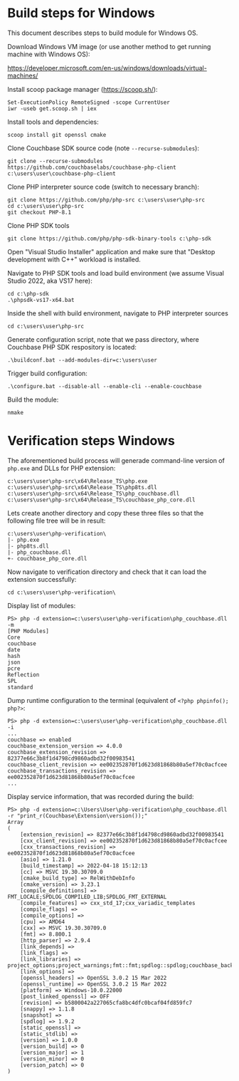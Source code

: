 # Build steps for Windows

This document describes steps to build module for Windows OS.

Download Windows VM image (or use another method to get running machine with Windows OS):

https://developer.microsoft.com/en-us/windows/downloads/virtual-machines/

Install scoop package manager (https://scoop.sh/):

    Set-ExecutionPolicy RemoteSigned -scope CurrentUser
    iwr -useb get.scoop.sh | iex

Install tools and dependencies:

    scoop install git openssl cmake

Clone Couchbase SDK source code (note `--recurse-submodules`):

    git clone --recurse-submodules https://github.com/couchbaselabs/couchbase-php-client c:\users\user\couchbase-php-client

Clone PHP interpreter source code (switch to necessary branch):

    git clone https://github.com/php/php-src c:\users\user\php-src
    cd c:\users\user\php-src
    git checkout PHP-8.1

Clone PHP SDK tools

    git clone https://github.com/php/php-sdk-binary-tools c:\php-sdk

Open "Visual Studio Installer" application and make sure that "Desktop development with C++" workload is installed.

Navigate to PHP SDK tools and load build environment (we assume Visual Studio 2022, aka VS17 here):

    cd c:\php-sdk
    .\phpsdk-vs17-x64.bat

Inside the shell with build environment, navigate to PHP interpreter sources

    cd c:\users\user\php-src

Generate configuration script, note that we pass directory, where Couchbase PHP SDK respository is located:

    .\buildconf.bat --add-modules-dir=c:\users\user

Trigger build configuration:

    .\configure.bat --disable-all --enable-cli --enable-couchbase

Build the module:

    nmake

# Verification steps Windows

The aforementioned build process will generade command-line version of `php.exe` and DLLs for PHP extension:

    c:\users\user\php-src\x64\Release_TS\php.exe
    c:\users\user\php-src\x64\Release_TS\php8ts.dll
    c:\users\user\php-src\x64\Release_TS\php_couchbase.dll
    c:\users\user\php-src\x64\Release_TS\couchbase_php_core.dll

Lets create another directory and copy these three files so that the following file tree will be in result:

    c:\users\user\php-verification\
    |- php.exe
    |- php8ts.dll
    |- php_couchbase.dll
    +- couchbase_php_core.dll

Now navigate to verification directory and check that it can load the extension successfully:

    cd c:\users\user\php-verification\

Display list of modules:

    PS> php -d extension=c:\users\user\php-verification\php_couchbase.dll -m
    [PHP Modules]
    Core
    couchbase
    date
    hash
    json
    pcre
    Reflection
    SPL
    standard

Dump runtime configuration to the terminal (equivalent of `<?php phpinfo(); php?>`:

    PS> php -d extension=c:\users\user\php-verification\php_couchbase.dll -i
    ...
    couchbase => enabled
    couchbase_extension_version => 4.0.0
    couchbase_extension_revision => 82377e66c3b8f1d4798cd9860adbd32f00983541
    couchbase_client_revision => ee002352870f1d623d81868b80a5ef70c0acfcee
    couchbase_transactions_revision => ee002352870f1d623d81868b80a5ef70c0acfcee
    ...


Display service information, that was recorded during the build:

    PS> php -d extension=c:\Users\User\php-verification\php_couchbase.dll -r "print_r(Couchbase\Extension\version());"
    Array
    (
        [extension_revision] => 82377e66c3b8f1d4798cd9860adbd32f00983541
        [cxx_client_revision] => ee002352870f1d623d81868b80a5ef70c0acfcee
        [cxx_transactions_revision] => ee002352870f1d623d81868b80a5ef70c0acfcee
        [asio] => 1.21.0
        [build_timestamp] => 2022-04-18 15:12:13
        [cc] => MSVC 19.30.30709.0
        [cmake_build_type] => RelWithDebInfo
        [cmake_version] => 3.23.1
        [compile_definitions] => FMT_LOCALE;SPDLOG_COMPILED_LIB;SPDLOG_FMT_EXTERNAL
        [compile_features] => cxx_std_17;cxx_variadic_templates
        [compile_flags] =>
        [compile_options] =>
        [cpu] => AMD64
        [cxx] => MSVC 19.30.30709.0
        [fmt] => 8.800.1
        [http_parser] => 2.9.4
        [link_depends] =>
        [link_flags] =>
        [link_libraries] => project_options;project_warnings;fmt::fmt;spdlog::spdlog;couchbase_backtrace;couchbase_logger;couchbase_platform;couchbase_io;couchbase_meta;couchbase_crypto;couchbase_sasl;couchbase_topology;couchbase_utils;couchbase_protocol;couchbase_management;couchbase_operations;couchbase_operations_management;couchbase_tracing;couchbase_metrics;OpenSSL::SSL;OpenSSL::Crypto
        [link_options] =>
        [openssl_headers] => OpenSSL 3.0.2 15 Mar 2022
        [openssl_runtime] => OpenSSL 3.0.2 15 Mar 2022
        [platform] => Windows-10.0.22000
        [post_linked_openssl] => OFF
        [revision] => b5800042a227065cfa8bc4dfc0bcaf04fd859fc7
        [snappy] => 1.1.8
        [snapshot] =>
        [spdlog] => 1.9.2
        [static_openssl] =>
        [static_stdlib] =>
        [version] => 1.0.0
        [version_build] => 0
        [version_major] => 1
        [version_minor] => 0
        [version_patch] => 0
    )
